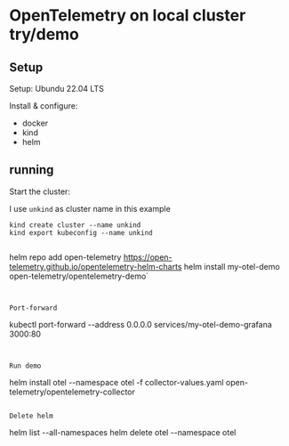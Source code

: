 # OpenTelemetry on local cluster try/demo

## Setup

Setup: Ubundu 22.04 LTS

Install & configure:
  - docker
  - kind
  - helm

## running

Start the cluster:

I use `unkind` as cluster name in this example

```
kind create cluster --name unkind
kind export kubeconfig --name unkind


```
helm repo add open-telemetry https://open-telemetry.github.io/opentelemetry-helm-charts
helm install my-otel-demo open-telemetry/opentelemetry-demo`
```


Port-forward
```
kubectl port-forward --address 0.0.0.0 services/my-otel-demo-grafana 3000:80
```


Run demo
```
helm install otel --namespace otel -f collector-values.yaml open-telemetry/opentelemetry-collector

```

Delete helm
```
helm list --all-namespaces
helm delete otel --namespace otel
```
